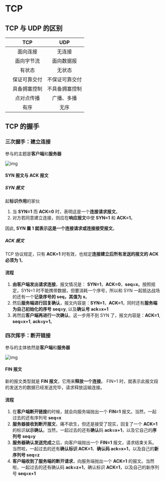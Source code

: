 # TCP

## TCP 与 UDP 的区别

|     |     TCP      |      UDP       |
| --- | :----------: | :------------: |
|     |   面向连接   |     无连接     |
|     |  面向字节流  |   面向数据报   |
|     |    有状态    |     无状态     |
|     | 保证可靠交付 | 不保证可靠交付 |
|     | 具备拥塞控制 | 不具备拥塞控制 |
|     |  点对点传播  |   广播、多播   |
|     |     有序     |      无序      |

## TCP 的握手

### 三次握手：建立连接

参与的主题是**客户端**和**服务器**

![img](https://tva1.sinaimg.cn/large/008eGmZEgy1gn5oyof4jdj30ii0bugml.jpg)

#### SYN 报文与 ACK 报文

##### SYN 报文

起**标识作用**的家伙

1. 当 **SYN=1** 而 **ACK=0** 时，表明这是一个**连接请求报文**。
2. 对方若同意建立连接，则应在**响应报文**中使 **SYN=1** 和 **ACK=1**。

因此, **SYN 置 1 就表示这是一个连接请求或连接接受报文**。

##### ACK 报文

TCP 协议规定，只有 **ACK=1** 时有效，也规定**连接建立后所有发送的报文的 ACK 必须为 1**。

#### 流程

1. **由客户端发出请求连接**，报文情况是： **SYN=1**，**ACK=0**，**seq=x**。按照规定，SYN=1 时不能携带数据，但要消耗一个序号，所以和 SYN 一起抵达战场的还有一个**记录序号的 seq，其值为 x**。
2. 然后**服务端进行回复确认**，报文内容是：**SYN=1**，**ACK=1**，同时还有**服务端为自己初始化的序号** **seq=y**, 以及**确认号 ack=x+1**
3. 再然后**客户端再进行一次确认**，这一步用不到 SYN 了，报文内容是：**ACK=1**, **seq=x+1**, **ack=y+1**。

### 四次挥手：断开链接

参与的主体依然是**客户端**和**服务器**

![img](https://tva1.sinaimg.cn/large/008eGmZEgy1gn5oyjihmhj30ii0bugml.jpg)

#### FIN 报文

新的报文类型就是 **FIN 报文**，它用来**释放一个连接**。 FIN=1 时，就表示此报文段的发送方的数据已经发送完毕，请求释放运输连接。

#### 流程

1. 在**客户端断开链接**的时候，就会向服务端抛出一个 **FIN=1** 报文。当然，一起过去的还有序列号 **seq=x**
2. **服务器接收到断开报文**，痛不欲生，但还是接受了现实，回复了一个 **ACK=1** 的标识**以示确认**。当然，一起过去的还有**确认**码 **ack=x+1**，以及它自己的**序列号** **seq=y**
3. **服务器确认发送完成**之后，向客户端抛出一个 **FIN=1** 报文，请求结束关系。当然啦，一起过去的还有**确认标识 ACK=1**、**确认码 ack=x+1**，以及自己的**新序列号 seq=z**
4. **客户端收到了服务端的断开请求**，向服务端抛出一个 **ACK=1** 的报文。当然啦，一起过去的还有确认码 **ack=z+1**，确认标识 **ACK=1**，以及自己的新序列号 **seq=x+1**
